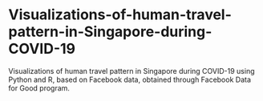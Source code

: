 # Visualizations-of-human-travel-pattern-in-Singapore-during-COVID-19
Visualizations of human travel pattern in Singapore during COVID-19 using Python and R, based on Facebook data, obtained through Facebook Data for Good program.
